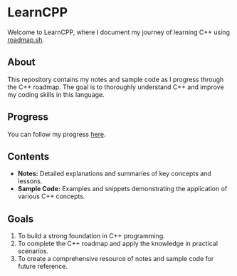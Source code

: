 # LearnCPP

Welcome to LearnCPP, where I document my journey of learning C++ using [roadmap.sh](https://roadmap.sh/).

## About

This repository contains my notes and sample code as I progress through the C++ roadmap. The goal is to thoroughly understand C++ and improve my coding skills in this language.

## Progress

You can follow my progress [here](https://roadmap.sh/cpp?s=66a7db00ee6a29a2ed051366).

## Contents

- **Notes:** Detailed explanations and summaries of key concepts and lessons.
- **Sample Code:** Examples and snippets demonstrating the application of various C++ concepts.

## Goals

1. To build a strong foundation in C++ programming.
2. To complete the C++ roadmap and apply the knowledge in practical scenarios.
3. To create a comprehensive resource of notes and sample code for future reference.
